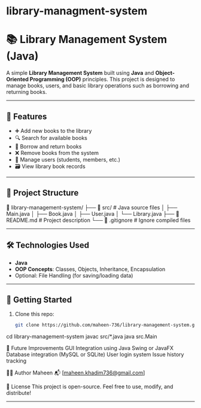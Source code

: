 # library-managment-system
# 📚 Library Management System (Java)

A simple **Library Management System** built using **Java** and **Object-Oriented Programming (OOP)** principles. This project is designed to manage books, users, and basic library operations such as borrowing and returning books.

---

## 🔧 Features

- ➕ Add new books to the library
- 🔍 Search for available books
- 🧾 Borrow and return books
- ❌ Remove books from the system
- 👤 Manage users (students, members, etc.)
- 🗃️ View library book records

---

## 📁 Project Structure

📁 library-management-system/
├── 📁 src/ # Java source files
│ ├── Main.java
│ ├── Book.java
│ ├── User.java
│ └── Library.java
├── 📄 README.md # Project description
└── 📄 .gitignore # Ignore compiled files

---

## 🛠️ Technologies Used

- **Java**
- **OOP Concepts**: Classes, Objects, Inheritance, Encapsulation
- Optional: File Handling (for saving/loading data)

---

## 🚀 Getting Started

1. Clone this repo:
   ```bash
   git clone https://github.com/maheen-736/library-management-system.git
cd library-management-system
javac src/*.java
java src.Main


📝 Future Improvements
GUI Integration using Java Swing or JavaFX
Database integration (MySQL or SQLite)
User login system
Issue history tracking

🙋‍♀️ Author
Maheen
📬 [maheen.khadim736@gmail.com]

📄 License
This project is open-source. Feel free to use, modify, and distribute!

---

